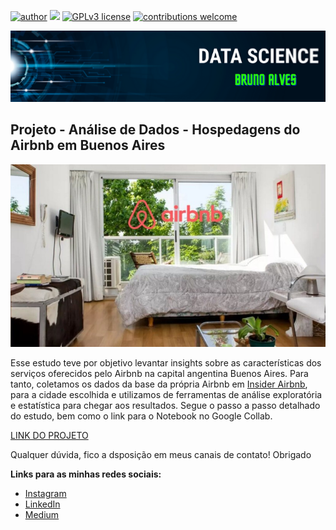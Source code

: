 [![author](https://img.shields.io/badge/author-alves_bruno-red.svg)](https://www.linkedin.com/in/bruno-alves-dos-santos-a7a92a26b/) [![](https://img.shields.io/badge/python-3.7+-blue.svg)](https://www.python.org/downloads/release/python-365/) [![GPLv3 license](https://img.shields.io/badge/License-GPLv3-blue.svg)](http://perso.crans.org/besson/LICENSE.html) [![contributions welcome](https://img.shields.io/badge/contributions-welcome-brightgreen.svg?style=flat)](https://https://github.com/alves-bruno-ds/data-science-BR)

<p align="center">
  <img src="https://raw.githubusercontent.com/alves-bruno-ds/data-science-BR/main/C_DADOS.BR%20POSTS.png" >
</p>


## Projeto - Análise de Dados  - Hospedagens do Airbnb em Buenos Aires

<p align="center">
<p width="5%">
  <img src="https://raw.githubusercontent.com/alves-bruno-ds/data-science-BR/main/Airbnb-em-Buenos-Aires.jpg" >
</p>

Esse estudo teve por objetivo levantar insights sobre as características dos serviços oferecidos pelo Airbnb na capital angentina Buenos Aires. Para tanto, coletamos os dados da base da própria Airbnb em [Insider Airbnb](http://insideairbnb.com/), para a cidade escolhida e utilizamos de ferramentas de análise exploratória e estatística para chegar aos resultados.
Segue o passo a passo detalhado do estudo, bem como o link para o Notebook no Google Collab.


[LINK DO PROJETO](https://github.com/alves-bruno-ds/Analise_de_dados_Airbnb_Buenos_Aires/blob/main/Analisando_os_Dados_do_Airbnb_Buenos_Aires.ipynb)


Qualquer dúvida, fico a dsposição em meus canais de contato!
Obrigado



**Links para as minhas redes sociais:**
* [Instagram](https://instagram.com/cdados.br)
* [LinkedIn](https://www.linkedin.com/in/alves-bruno-ds)
* [Medium](https://medium.com/@cdados.br)

